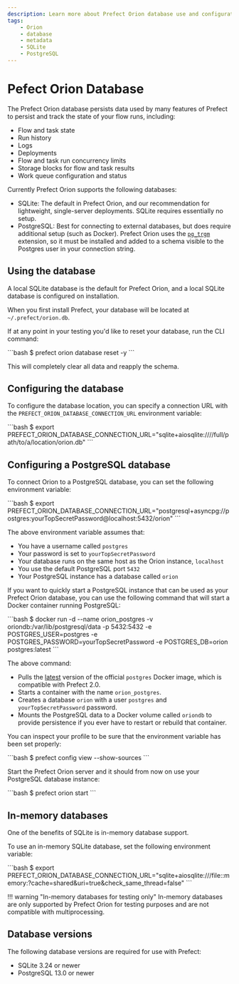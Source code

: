 ```yaml
---
description: Learn more about Prefect Orion database use and configuration.
tags:
    - Orion
    - database
    - metadata
    - SQLite
    - PostgreSQL
---
```


# Pefect Orion Database

The Prefect Orion database persists data used by many features of Prefect to persist and track the state of your flow runs, including:

- Flow and task state
- Run history
- Logs
- Deployments
- Flow and task run concurrency limits
- Storage blocks for flow and task results
- Work queue configuration and status

Currently Prefect Orion supports the following databases:

- SQLite: The default in Prefect Orion, and our recommendation for lightweight, single-server deployments. SQLite requires essentially no setup.
- PostgreSQL: Best for connecting to external databases, but does require additional setup (such as Docker). Prefect Orion uses the [`pg_trgm`](https://www.postgresql.org/docs/current/pgtrgm.html) extension, so it must be installed and added to a schema visible to the Postgres user in your connection string.

## Using the database

A local SQLite database is the default for Prefect Orion, and a local SQLite database is configured on installation.

When you first install Prefect, your database will be located at `~/.prefect/orion.db`.

If at any point in your testing you'd like to reset your database, run the CLI command:  

<div class="terminal">
```bash
$ prefect orion database reset -y
```
</div>

This will completely clear all data and reapply the schema.

## Configuring the database

To configure the database location, you can specify a connection URL with the `PREFECT_ORION_DATABASE_CONNECTION_URL` environment variable:

<div class="terminal">
```bash
$ export PREFECT_ORION_DATABASE_CONNECTION_URL="sqlite+aiosqlite:////full/path/to/a/location/orion.db"
```
</div>

## Configuring a PostgreSQL database

To connect Orion to a PostgreSQL database, you can set the following environment variable:

<div class="terminal">
```bash
$ export PREFECT_ORION_DATABASE_CONNECTION_URL="postgresql+asyncpg://postgres:yourTopSecretPassword@localhost:5432/orion"
```
</div>

The above environment variable assumes that:

- You have a username called `postgres`
- Your password is set to `yourTopSecretPassword`
- Your database runs on the same host as the Orion instance, `localhost`
- You use the default PostgreSQL port `5432`
- Your PostgreSQL instance has a database called `orion`

If you want to quickly start a PostgreSQL instance that can be used as your Prefect Orion database, you can use the following command that will start a Docker container running PostgreSQL:

<div class="terminal">
```bash
$ docker run -d --name orion_postgres -v oriondb:/var/lib/postgresql/data -p 5432:5432 -e POSTGRES_USER=postgres -e POSTGRES_PASSWORD=yourTopSecretPassword -e POSTGRES_DB=orion postgres:latest
```
</div>

The above command:

- Pulls the [latest](https://hub.docker.com/_/postgres?tab=tags) version of the official `postgres` Docker image, which is compatible with Prefect 2.0.
- Starts a container with the name `orion_postgres`.
- Creates a database `orion` with a user `postgres` and `yourTopSecretPassword` password.
- Mounts the PostgreSQL data to a Docker volume called `oriondb` to provide persistence if you ever have to restart or rebuild that container.

You can inspect your profile to be sure that the environment variable has been set properly:

<div class="terminal">
```bash
$ prefect config view --show-sources
```
</div>

Start the Prefect Orion server and it should from now on use your PostgreSQL database instance:

<div class="terminal">
```bash
$ prefect orion start
```
</div>

## In-memory databases

One of the benefits of SQLite is in-memory database support. 

To use an in-memory SQLite database, set the following environment variable:

<div class="terminal">
```bash
$ export PREFECT_ORION_DATABASE_CONNECTION_URL="sqlite+aiosqlite:///file::memory:?cache=shared&uri=true&check_same_thread=false"
```
</div>

!!! warning "In-memory databases for testing only"
    In-memory databases are only supported by Prefect Orion for testing purposes and are not compatible with multiprocessing.  

## Database versions

The following database versions are required for use with Prefect:

- SQLite 3.24 or newer
- PostgreSQL 13.0 or newer
